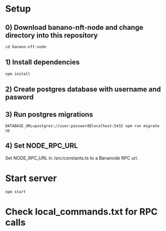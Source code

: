 
# Setup

## 0) Download banano-nft-node and change directory into this repository

```
cd banano-nft-node
```

## 1) Install dependencies

```
npm install
```

## 2) Create postgres database with username and pasword

## 3) Run postgres migrations

```
DATABASE_URL=postgres://user:password@localhost:5432 npm run migrate up
```

## 4) Set NODE_RPC_URL

Set NODE_RPC_URL in /src/constants.ts to a Bananode RPC url.

# Start server

```
npm start
```


# Check local_commands.txt for RPC calls
